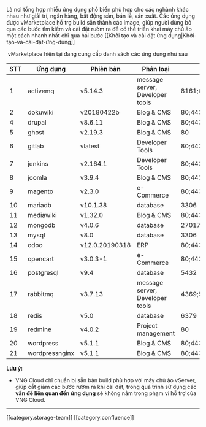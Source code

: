 Là nơi tổng hợp nhiều ứng dụng phổ biến phù hợp cho các nghành khác nhau như giải trí, ngân hàng, bất động sản, bán lẻ, sản xuất. Các ứng dụng được vMarketplace hỗ trợ build sẵn thành các image, giúp người dùng bỏ qua các bước tìm kiếm và cài đặt rườm ra để có thể triển khai máy chủ ảo một cách nhanh nhất chỉ qua hai bước [[Khởi tạo và cài đặt ứng dụng|Khởi-tạo-và-cài-đặt-ứng-dụng]]

 vMarketplace hiện tại đang cung cấp danh sách các ứng dụng như sau 



| STT | Ứng dụng | Phiên bản | Phân loại | Port cần mở | 
|  --- |  --- |  --- |  --- |  --- | 
| 1 | activemq | v5.14.3 | message server, Developer tools | 8161;61616;61613 | 
| 2 | dokuwiki | v20180422b | Blog & CMS | 80;443 | 
| 4 | drupal | v8.6.11 | Blog & CMS | 80;443 | 
| 5 | ghost | v2.19.3 | Blog & CMS | 80 | 
| 6 | gitlab | vlatest | Developer Tools | 80;443;22 | 
| 7 | jenkins | v2.164.1 | Developer Tools | 80;443;50000 | 
| 8 | joomla | v3.9.4 | Blog & CMS | 80;443 | 
| 9 | magento | v2.3.0 | e-Commerce | 80;443 | 
| 10 | mariadb | v10.1.38 | database | 3306 | 
| 11 | mediawiki | v1.32.0 | Blog & CMS | 80;443 | 
| 12 | mongodb | v4.0.6 | database | 27017 | 
| 13 | mysql | v8.0 | database | 3306 | 
| 14 | odoo | v12.0.20190318 | ERP | 80;443 | 
| 15 | opencart | v3.0.3-1 | e-Commerce | 80;443 | 
| 16 | postgresql | v9.4 | database | 5432 | 
| 17 | rabbitmq | v3.7.13 | message server, Developer tools | 4369;5672;25672;15672 | 
| 18 | redis | v5.0 | database | 6379 | 
| 19 | redmine | v4.0.2 | Project management | 80 | 
| 20 | wordpress | v5.1.1 | Blog & CMS | 80;443 | 
| 21 | wordpressnginx | v5.1.1 | Blog & CMS | 80;443 | 

 **Lưu ý:**  


* VNG Cloud chỉ chuẩn bị sẵn bản build phù hợp với máy chủ ảo vServer, giúp cắt giảm các bước rườm rà khi cài đặt, trong quá trình sử dụng các  **vấn đề liên quan đến ứng dụng**  sẽ không nằm trong phạm vi hỗ trợ của VNG Cloud. 



*****

[[category.storage-team]] 
[[category.confluence]] 
